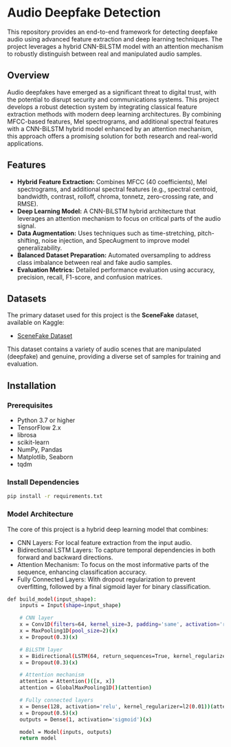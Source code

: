 # Audio Deepfake Detection

This repository provides an end-to-end framework for detecting deepfake audio using advanced feature extraction and deep learning techniques. The project leverages a hybrid CNN-BiLSTM model with an attention mechanism to robustly distinguish between real and manipulated audio samples.

## Overview

Audio deepfakes have emerged as a significant threat to digital trust, with the potential to disrupt security and communications systems. This project develops a robust detection system by integrating classical feature extraction methods with modern deep learning architectures. By combining MFCC-based features, Mel spectrograms, and additional spectral features with a CNN-BiLSTM hybrid model enhanced by an attention mechanism, this approach offers a promising solution for both research and real-world applications.

## Features

- **Hybrid Feature Extraction:** Combines MFCC (40 coefficients), Mel spectrograms, and additional spectral features (e.g., spectral centroid, bandwidth, contrast, rolloff, chroma, tonnetz, zero-crossing rate, and RMSE).
- **Deep Learning Model:** A CNN-BiLSTM hybrid architecture that leverages an attention mechanism to focus on critical parts of the audio signal.
- **Data Augmentation:** Uses techniques such as time-stretching, pitch-shifting, noise injection, and SpecAugment to improve model generalizability.
- **Balanced Dataset Preparation:** Automated oversampling to address class imbalance between real and fake audio samples.
- **Evaluation Metrics:** Detailed performance evaluation using accuracy, precision, recall, F1-score, and confusion matrices.

## Datasets

The primary dataset used for this project is the **SceneFake** dataset, available on Kaggle:

- [SceneFake Dataset](https://www.kaggle.com/datasets/mohammedabdeldayem/scenefake)

This dataset contains a variety of audio scenes that are manipulated (deepfake) and genuine, providing a diverse set of samples for training and evaluation.

## Installation

### Prerequisites
- Python 3.7 or higher
- TensorFlow 2.x
- librosa
- scikit-learn
- NumPy, Pandas
- Matplotlib, Seaborn
- tqdm

### Install Dependencies
```bash
pip install -r requirements.txt
```


### Model Architecture
The core of this project is a hybrid deep learning model that combines:
- CNN Layers: For local feature extraction from the input audio.
- Bidirectional LSTM Layers: To capture temporal dependencies in both forward and backward directions.
- Attention Mechanism: To focus on the most informative parts of the sequence, enhancing classification accuracy.
- Fully Connected Layers: With dropout regularization to prevent overfitting, followed by a final sigmoid layer for binary classification.

```bash
def build_model(input_shape):
    inputs = Input(shape=input_shape)

    # CNN layer
    x = Conv1D(filters=64, kernel_size=3, padding='same', activation='relu', kernel_regularizer=l2(0.01))(inputs)
    x = MaxPooling1D(pool_size=2)(x)
    x = Dropout(0.3)(x)

    # BiLSTM layer
    x = Bidirectional(LSTM(64, return_sequences=True, kernel_regularizer=l2(0.1)))(x)
    x = Dropout(0.3)(x)

    # Attention mechanism
    attention = Attention()([x, x])
    attention = GlobalMaxPooling1D()(attention)

    # Fully connected layers
    x = Dense(128, activation='relu', kernel_regularizer=l2(0.01))(attention)
    x = Dropout(0.5)(x)
    outputs = Dense(1, activation='sigmoid')(x)

    model = Model(inputs, outputs)
    return model
```
